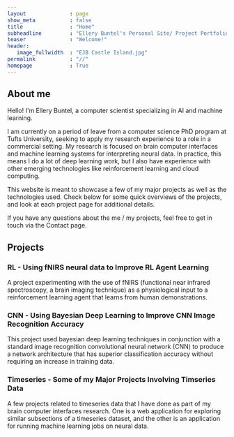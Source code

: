 ```yaml
---
layout              : page
show_meta           : false
title               : "Home"
subheadline         : "Ellery Buntel's Personal Site/ Project Portfolio"
teaser              : "Welcome!"
header:
   image_fullwidth  : "EJB Castle Island.jpg"
permalink           : "//"
homepage            : True
---
```


## About me
Hello! I'm Ellery Buntel, a computer scientist specializing in AI and machine learning. 

I am currently on a period of leave from a computer science PhD program at Tufts University, seeking to apply my research experience to a role in a commercial setting. My research is focused on brain computer interfaces and machine learning systems for interpreting neural data. In practice, this means I do a lot of deep learning work, but I also have experience with other emerging technologies like reinforcement learning and cloud computing. 

This website is meant to showcase a few of my major projects as well as the technologies used. Check below for some quick overviews of the projects, and look at each project page for additional details. 

If you have any questions about the me / my projects, feel free to get in touch via the Contact page. 

## Projects

### RL - Using fNIRS neural data to Improve RL Agent Learning
A project experimenting with the use of fNIRS (functional near infrared spectroscopy, a brain imaging technique) as a physiological input to a reinforcement learning agent that learns from human demonstrations. 

### CNN - Using Bayesian Deep Learning to Improve CNN Image Recognition Accuracy
This project used bayesian deep learning techniques in conjunction with a standard image recognition convolutional neural network (CNN) to produce a network architecture that has superior classification accuracy without requiring an increase in training data. 

### Timeseries - Some of my Major Projects Involving Timseries Data
A few projects related to timeseries data that I have done as part of my brain computer interfaces research. One is a web application for exploring similar subsections of a timeseries dataset, and the other is an application for running machine learning jobs on neural data. 
